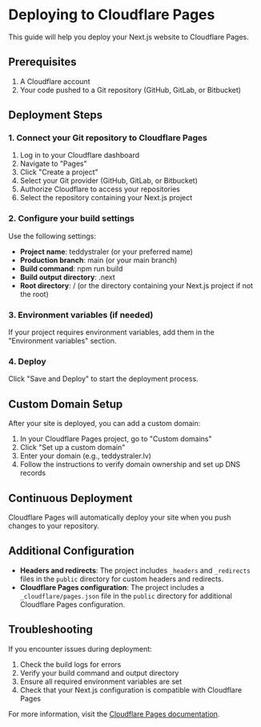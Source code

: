 # Deploying to Cloudflare Pages

This guide will help you deploy your Next.js website to Cloudflare Pages.

## Prerequisites

1. A Cloudflare account
2. Your code pushed to a Git repository (GitHub, GitLab, or Bitbucket)

## Deployment Steps

### 1. Connect your Git repository to Cloudflare Pages

1. Log in to your Cloudflare dashboard
2. Navigate to "Pages"
3. Click "Create a project"
4. Select your Git provider (GitHub, GitLab, or Bitbucket)
5. Authorize Cloudflare to access your repositories
6. Select the repository containing your Next.js project

### 2. Configure your build settings

Use the following settings:

- **Project name**: teddystraler (or your preferred name)
- **Production branch**: main (or your main branch)
- **Build command**: npm run build
- **Build output directory**: .next
- **Root directory**: / (or the directory containing your Next.js project if not the root)

### 3. Environment variables (if needed)

If your project requires environment variables, add them in the "Environment variables" section.

### 4. Deploy

Click "Save and Deploy" to start the deployment process.

## Custom Domain Setup

After your site is deployed, you can add a custom domain:

1. In your Cloudflare Pages project, go to "Custom domains"
2. Click "Set up a custom domain"
3. Enter your domain (e.g., teddystraler.lv)
4. Follow the instructions to verify domain ownership and set up DNS records

## Continuous Deployment

Cloudflare Pages will automatically deploy your site when you push changes to your repository.

## Additional Configuration

- **Headers and redirects**: The project includes `_headers` and `_redirects` files in the `public` directory for custom headers and redirects.
- **Cloudflare Pages configuration**: The project includes a `_cloudflare/pages.json` file in the `public` directory for additional Cloudflare Pages configuration.

## Troubleshooting

If you encounter issues during deployment:

1. Check the build logs for errors
2. Verify your build command and output directory
3. Ensure all required environment variables are set
4. Check that your Next.js configuration is compatible with Cloudflare Pages

For more information, visit the [Cloudflare Pages documentation](https://developers.cloudflare.com/pages/).
